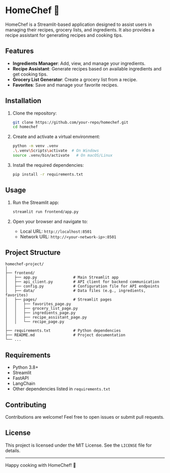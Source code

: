 # HomeChef 🍳

HomeChef is a Streamlit-based application designed to assist users in managing their recipes, grocery lists, and ingredients. It also provides a recipe assistant for generating recipes and cooking tips.

## Features

- **Ingredients Manager**: Add, view, and manage your ingredients.
- **Recipe Assistant**: Generate recipes based on available ingredients and get cooking tips.
- **Grocery List Generator**: Create a grocery list from a recipe.
- **Favorites**: Save and manage your favorite recipes.

## Installation

1. Clone the repository:
   ```bash
   git clone https://github.com/your-repo/homechef.git
   cd homechef
   ```

2. Create and activate a virtual environment:
   ```bash
   python -m venv .venv
   .\.venv\Scripts\activate  # On Windows
   source .venv/bin/activate   # On macOS/Linux
   ```

3. Install the required dependencies:
   ```bash
   pip install -r requirements.txt
   ```

## Usage

1. Run the Streamlit app:
   ```bash
   streamlit run frontend/app.py
   ```

2. Open your browser and navigate to:
   - Local URL: `http://localhost:8501`
   - Network URL: `http://<your-network-ip>:8501`

## Project Structure

```
homechef-project/
│
├── frontend/
│   ├── app.py                # Main Streamlit app
│   ├── api_client.py         # API client for backend communication
│   ├── config.py             # Configuration file for API endpoints
│   ├── data/                 # Data files (e.g., ingredients, favorites)
│   ├── pages/                # Streamlit pages
│   │   ├── favorites_page.py
│   │   ├── grocery_list_page.py
│   │   ├── ingredients_page.py
│   │   ├── recipe_assistant_page.py
│   │   └── recipe_page.py
│
├── requirements.txt          # Python dependencies
├── README.md                 # Project documentation
└── ...
```

## Requirements

- Python 3.8+
- Streamlit
- FastAPI
- LangChain
- Other dependencies listed in `requirements.txt`

## Contributing

Contributions are welcome! Feel free to open issues or submit pull requests.

## License

This project is licensed under the MIT License. See the `LICENSE` file for details.

---

Happy cooking with HomeChef! 🍳
